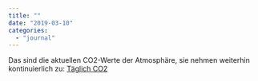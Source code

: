 ```yaml
---
title: ""
date: "2019-03-10"
categories: 
  - "journal"
---
```


Das sind die aktuellen CO2-Werte der Atmosphäre, sie nehmen weiterhin kontinuierlich zu: [Täglich CO2](https://de.co2.earth/daily-co2 "Täglich CO2")
